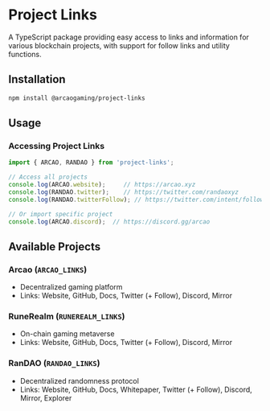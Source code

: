 # Project Links

A TypeScript package providing easy access to links and information for various blockchain projects, with support for follow links and utility functions.

## Installation

```bash
npm install @arcaogaming/project-links
```

## Usage

### Accessing Project Links

```typescript
import { ARCAO, RANDAO } from 'project-links';

// Access all projects
console.log(ARCAO.website);     // https://arcao.xyz
console.log(RANDAO.twitter);    // https://twitter.com/randaoxyz
console.log(RANDAO.twitterFollow); // https://twitter.com/intent/follow?screen_name=randaoxyz

// Or import specific project
console.log(ARCAO.discord);  // https://discord.gg/arcao
```


## Available Projects

### Arcao (`ARCAO_LINKS`)
- Decentralized gaming platform
- Links: Website, GitHub, Docs, Twitter (+ Follow), Discord, Mirror

### RuneRealm (`RUNEREALM_LINKS`)
- On-chain gaming metaverse
- Links: Website, GitHub, Docs, Twitter (+ Follow), Discord, Mirror

### RanDAO (`RANDAO_LINKS`)
- Decentralized randomness protocol
- Links: Website, GitHub, Docs, Whitepaper, Twitter (+ Follow), Discord, Mirror, Explorer
